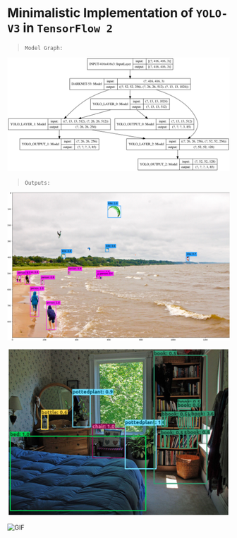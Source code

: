 # Minimalistic Implementation of `YOLO-V3` in `TensorFlow 2`

> `Model Graph: ` 

![model graph](https://github.com/benihime91/yoloV3-tensorFlow/blob/master/outputs/model_graph.png)

> `Outputs:`  

![Image](https://github.com/benihime91/yoloV3-tensorFlow/blob/master/outputs/result.png)

![Image](https://github.com/benihime91/yoloV3-tensorFlow/blob/master/outputs/result_2.png)

![GIF](https://github.com/benihime91/yoloV3-tensorFlow/blob/master/outputs/yolo_crowd_res.gif)
